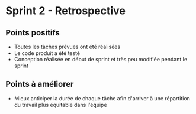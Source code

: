 # Sprint 2 - Retrospective

## Points positifs

- Toutes les tâches prévues ont été réalisées
- Le code produit a été testé
- Conception réalisée en début de sprint et très peu modifiée pendant le sprint

## Points à améliorer

- Mieux anticiper la durée de chaque tâche afin d'arriver à une répartition du travail plus équitable dans l'équipe

